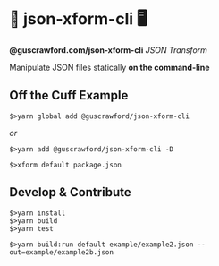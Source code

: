 # 🔀 json-xform-cli 🖥

**@guscrawford.com/json-xform-cli** *JSON Transform*

Manipulate JSON files statically **on the command-line**

## Off the Cuff Example

```
$>yarn global add @guscrawford/json-xform-cli
```

*or*

```
$>yarn add @guscrawford/json-xform-cli -D
```

```
$>xform default package.json
```

## Develop & Contribute

```
$>yarn install
$>yarn build
$>yarn test

$>yarn build:run default example/example2.json --out=example/example2b.json
```